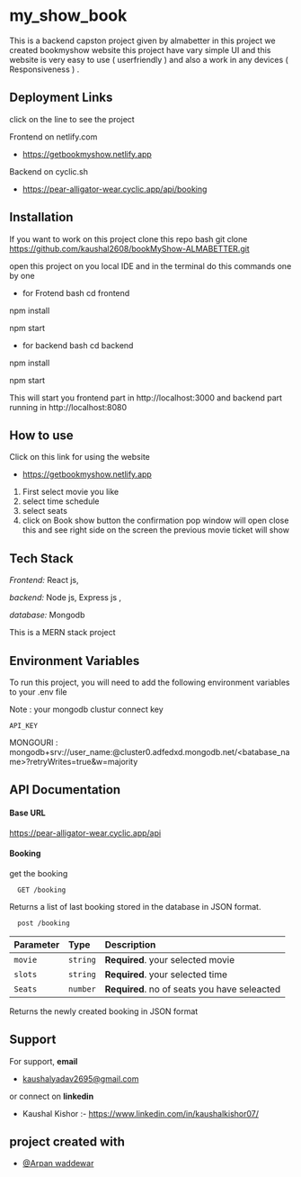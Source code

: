 # my_show_book

This is a backend capston project given by almabetter in this project we created bookmyshow website this project have vary simple UI and this website is very easy to use ( userfriendly )  and also a work in any devices ( Responsiveness ) .
 


## Deployment Links

click on the line to see the project 

Frontend on netlify.com
 - https://getbookmyshow.netlify.app

Backend on cyclic.sh

 - https://pear-alligator-wear.cyclic.app/api/booking


## Installation

If you want to work on this project clone this repo 
bash
 git clone https://github.com/kaushal2608/bookMyShow-ALMABETTER.git


open this project on you local IDE  and in the terminal do this commands one by one 
 - for Frotend
bash
cd frontend

npm install

npm start

 - for backend 
 bash
cd backend

npm install

npm start 
 
 This will start you frontend part in http://localhost:3000 and backend part running in http://localhost:8080 

    
## How to use
 
Click on this link for using the website
 - https://getbookmyshow.netlify.app
 1) First select movie you like 
 2) select time schedule 
 3) select seats
 4) click on Book show button the confirmation pop window will open close this and see right side on the screen the previous movie ticket will show 
 


## Tech Stack

*Frontend:* React js, 

*backend:* Node js, Express js , 

*database:* Mongodb

This is a MERN stack project  


## Environment Variables

To run this project, you will need to add the following environment variables to your .env file

Note : your mongodb clustur connect key 

`API_KEY`

 MONGOURI : mongodb+srv://user_name:<password>@cluster0.adfedxd.mongodb.net/<batabase_name>?retryWrites=true&w=majority



## API Documentation

#### Base URL
https://pear-alligator-wear.cyclic.app/api

#### Booking
get  the booking

```http
  GET /booking
```
Returns a list of last booking stored in the database in JSON format.

```http
  post /booking
```

| Parameter | Type     | Description                |
| :-------- | :------- | :------------------------- |
| `movie` | `string` | **Required**. your selected movie |
| `slots ` | `string` | **Required**. your selected time|
| `Seats ` | `number` | **Required**. no of seats you have seleacted|

Returns the newly created booking in JSON format


## Support

For support, **email**
- kaushalyadav2695@gmail.com

or connect on **linkedin**

- Kaushal Kishor :- https://www.linkedin.com/in/kaushalkishor07/

## project created with 

- [@Arpan waddewar]( https://github.com/Arpanwaddewar )
